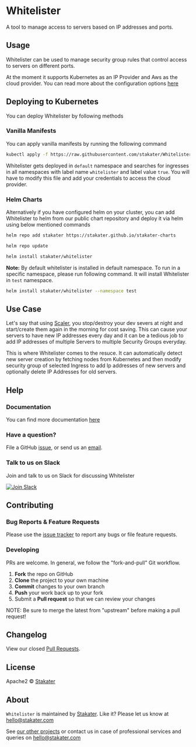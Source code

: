 # Whitelister

A tool to manage access to servers based on IP addresses and ports.

## Usage

Whitelister can be used to manage security group rules that control access to servers on different ports.

At the moment it supports Kubernetes as an IP Provider and Aws as the cloud provider.
You can read more about the configuration options [here](docs/config.md)

## Deploying to Kubernetes

You can deploy Whitelister by following methods

### Vanilla Manifests

You can apply vanilla manifests by running the following command

```bash
kubectl apply -f https://raw.githubusercontent.com/stakater/Whitelister/master/deployments/kubernetes/whitelister.yaml
```

Whitelister gets deployed in `default` namespace and searches for ingresses in all namespaces with label name `whitelister` and label value `true`. You will have to modify this file and add your credentials to access the cloud provider.

### Helm Charts

Alternatively if you have configured helm on your cluster, you can add Whitelister to helm from our public chart repository and deploy it via helm using below mentioned commands

```bash
helm repo add stakater https://stakater.github.io/stakater-charts

helm repo update

helm install stakater/whitelister
```

**Note:**  By default whitelister is installed in default namespace. To run in a specific namespace, please run following command. It will install Whitelister in `test` namespace.

```bash
helm install stakater/whitelister --namespace test
```

## Use Case

Let's say that using [Scaler](https://github.com/stakater/scaler), you stop/destroy your dev severs at night and start/create them again in the morning for cost saving. This can cause your servers to have new IP addresses every day and it can be a tedious job to add IP addresses of multiple Servers to multiple Security Groups everyday.

This is where Whitelister comes to the resuce. It can automatically detect new server creation by fetching nodes from Kubernetes and then modify security group of selected Ingress to add Ip addresses of new servers and optionally delete IP Addresses for old servers.

## Help

### Documentation
You can find more documentation [here](docs/)

### Have a question?
File a GitHub [issue](https://github.com/stakater/Whitelister/issues), or send us an [email](mailto:stakater@gmail.com).

### Talk to us on Slack

Join and talk to us on Slack for discussing Whitelister

[![Join Slack](https://stakater.github.io/README/stakater-join-slack-btn.png)](https://stakater-slack.herokuapp.com/)

## Contributing

### Bug Reports & Feature Requests

Please use the [issue tracker](https://github.com/stakater/Whitelister/issues) to report any bugs or file feature requests.

### Developing

PRs are welcome. In general, we follow the "fork-and-pull" Git workflow.

 1. **Fork** the repo on GitHub
 2. **Clone** the project to your own machine
 3. **Commit** changes to your own branch
 4. **Push** your work back up to your fork
 5. Submit a **Pull request** so that we can review your changes

NOTE: Be sure to merge the latest from "upstream" before making a pull request!

## Changelog

View our closed [Pull Requests](https://github.com/stakater/Whitelister/pulls?q=is%3Apr+is%3Aclosed).

## License

Apache2 © [Stakater](http://stakater.com)

## About

`Whitelister` is maintained by [Stakater][website]. Like it? Please let us know at <hello@stakater.com>

See [our other projects][community]
or contact us in case of professional services and queries on <hello@stakater.com>

  [website]: http://stakater.com/
  [community]: https://github.com/stakater/